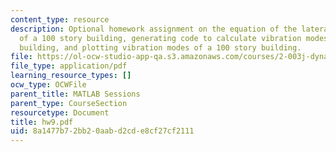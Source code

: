 ```yaml
---
content_type: resource
description: Optional homework assignment on the equation of the lateral vibration
  of a 100 story building, generating code to calculate vibration modes of a 100 story
  building, and plotting vibration modes of a 100 story building.
file: https://ol-ocw-studio-app-qa.s3.amazonaws.com/courses/2-003j-dynamics-and-control-i-fall-2007/8a1477b72bb20aabd2cde8cf27cf2111_hw9.pdf
file_type: application/pdf
learning_resource_types: []
ocw_type: OCWFile
parent_title: MATLAB Sessions
parent_type: CourseSection
resourcetype: Document
title: hw9.pdf
uid: 8a1477b7-2bb2-0aab-d2cd-e8cf27cf2111
---
```

